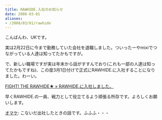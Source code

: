 ```yaml
---
title: RAWHIDE.入社のお知らせ
date: 2008-03-01
aliases:
- /2008/03/01/rawhide
---
```

こんばんわ、UKです。

実は2月22日に今まで勤務していた会社を退職しました。ついったーやmixiでつながっている人達は知ってたかもですが。

で、新しい職場ですが実は年末から話がすすんでおり(これも一部の人達は知ってたかもですね)、この度3月1日付けで正式にRAWHIDE.に入社することになりました。わーい。

<a href="http://blog.raw-hide.jp/wp/?p=336">FIGHT! THE RAWHIDE★ » RAWHIDE.に入社しました。</a>

早くRAWHIDE.の一員、戦力として役立てるよう頑張る所存です。よろしくお願いします。

<a href="http://twitter.com/Hamachiya2/statuses/742737192">オマケ</a>: こないだ出社したときの話です。ふふふ・・・